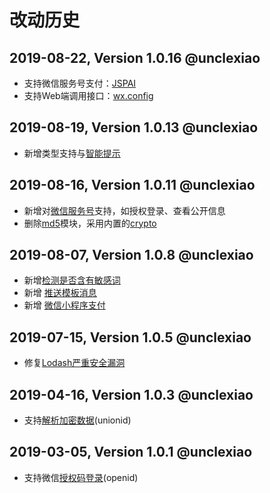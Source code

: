 # 改动历史
## 2019-08-22, Version 1.0.16 @unclexiao
 * 支持微信服务号支付：[JSPAI](https://pay.weixin.qq.com/wiki/doc/api/jsapi.php?chapter=7_1)
  * 支持Web端调用接口：[wx.config](https://mp.weixin.qq.com/wiki?action=doc&id=mp1421141115&t=0.7725970195588259#62)

## 2019-08-19, Version 1.0.13 @unclexiao
 * 新增类型支持与[智能提示](https://zhuanlan.zhihu.com/p/56780733)

## 2019-08-16, Version 1.0.11 @unclexiao
 * 新增对[微信服务号](https://www.npmjs.com/package/md5)支持，如授权登录、查看公开信息
 * 删除[md5](https://www.npmjs.com/package/md5)模块，采用内置的[crypto](https://nodejs.org/docs/latest-v10.x/api/crypto.html)

## 2019-08-07, Version 1.0.8 @unclexiao
 * 新增[检测是否含有敏感词](https://developers.weixin.qq.com/miniprogram/dev/api-backend/open-api/sec-check/security.msgSecCheck.html)
  * 新增 [推送模板消息](https://developers.weixin.qq.com/miniprogram/dev/framework/open-ability/template-message.html)
 * 新增 [微信小程序支付](https://api.mch.weixin.qq.com/pay/unifiedorder)
 
## 2019-07-15, Version 1.0.5 @unclexiao
 * 修复[Lodash严重安全漏洞](https://www.infoq.cn/article/k7C-ZvXKOHh284ToEy9K)

## 2019-04-16, Version 1.0.3 @unclexiao
 * 支持[解析加密数据](https://developers.weixin.qq.com/miniprogram/dev/framework/open-ability/signature.html)(unionid)

## 2019-03-05, Version 1.0.1 @unclexiao
 * 支持微信[授权码登录](https://developers.weixin.qq.com/miniprogram/dev/api/code2Session.html?search-key=jscode2session)(openid)